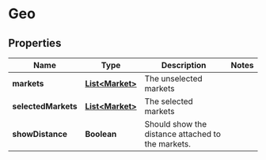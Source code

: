 

# Geo


## Properties

Name | Type | Description | Notes
------------ | ------------- | ------------- | -------------
**markets** | [**List&lt;Market&gt;**](Market.md) | The unselected markets | 
**selectedMarkets** | [**List&lt;Market&gt;**](Market.md) | The selected markets | 
**showDistance** | **Boolean** | Should show the distance attached to the markets. | 




